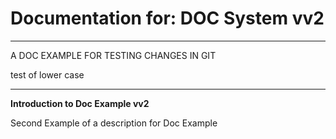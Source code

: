 # Documentation for: DOC System vv2

---

A DOC EXAMPLE FOR TESTING CHANGES IN GIT

test of lower case 

---

**Introduction to Doc Example vv2**

Second Example of a description for Doc Example
